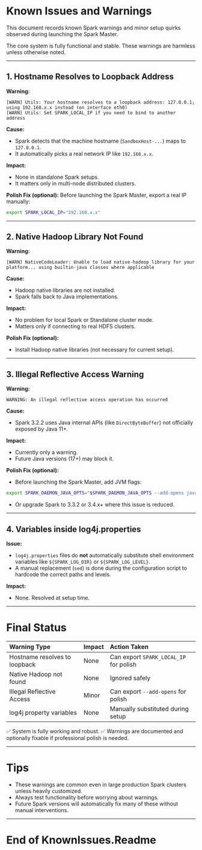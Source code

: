 # Known Issues and Warnings

This document records known Spark warnings and minor setup quirks observed during launching the Spark Master.

The core system is fully functional and stable. These warnings are harmless unless otherwise noted.

---

## 1. Hostname Resolves to Loopback Address

**Warning:**
```
[WARN] Utils: Your hostname resolves to a loopback address: 127.0.0.1; using 192.168.x.x instead (on interface eth0)
[WARN] Utils: Set SPARK_LOCAL_IP if you need to bind to another address
```

**Cause:**
- Spark detects that the machine hostname (`SandboxHost-...`) maps to `127.0.0.1`.
- It automatically picks a real network IP like `192.168.x.x`.

**Impact:**
- None in standalone Spark setups.
- It matters only in multi-node distributed clusters.

**Polish Fix (optional):**
Before launching the Spark Master, export a real IP manually:
```bash
export SPARK_LOCAL_IP="192.168.x.x"
```

---

## 2. Native Hadoop Library Not Found

**Warning:**
```
[WARN] NativeCodeLoader: Unable to load native-hadoop library for your platform... using builtin-java classes where applicable
```

**Cause:**
- Hadoop native libraries are not installed.
- Spark falls back to Java implementations.

**Impact:**
- No problem for local Spark or Standalone cluster mode.
- Matters only if connecting to real HDFS clusters.

**Polish Fix (optional):**
- Install Hadoop native libraries (not necessary for current setup).

---

## 3. Illegal Reflective Access Warning

**Warning:**
```
WARNING: An illegal reflective access operation has occurred
```

**Cause:**
- Spark 3.2.2 uses Java internal APIs (like `DirectByteBuffer`) not officially exposed by Java 11+.

**Impact:**
- Currently only a warning.
- Future Java versions (17+) may block it.

**Polish Fix (optional):**
- Before launching the Spark Master, add JVM flags:
```bash
export SPARK_DAEMON_JAVA_OPTS="$SPARK_DAEMON_JAVA_OPTS --add-opens java.base/java.nio=ALL-UNNAMED"
```
- Or upgrade Spark to 3.3.2 or 3.4.x+ where this issue is reduced.

---

## 4. Variables inside log4j.properties

**Issue:**
- `log4j.properties` files do **not** automatically substitute shell environment variables like `${SPARK_LOG_DIR}` or `${SPARK_LOG_LEVEL}`.
- A manual replacement (`sed`) is done during the configuration script to hardcode the correct paths and levels.

**Impact:**
- None. Resolved at setup time.

---

# Final Status

| Warning Type               | Impact  | Action Taken |
|:----------------------------|:--------|:-------------|
| Hostname resolves to loopback | None   | Can export `SPARK_LOCAL_IP` for polish |
| Native Hadoop not found     | None    | Ignored safely |
| Illegal Reflective Access   | Minor   | Can export `--add-opens` for polish |
| log4j property variables    | None    | Manually substituted during setup |

✅ System is fully working and robust.
✅ Warnings are documented and optionally fixable if professional polish is needed.

---

# Tips
- These warnings are common even in large production Spark clusters unless heavily customized.
- Always test functionality before worrying about warnings.
- Future Spark versions will automatically fix many of these without manual interventions.

---

# End of KnownIssues.Readme


